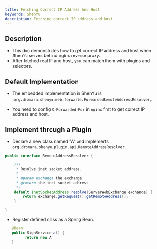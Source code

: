```yaml
---
title: Fetching Correct IP Address And Host
keywords: ShenYu
description: Fetching correct IP address and host
---
```


## Description

* This doc demonstrates how to get correct IP address and host when ShenYu serves behind nginx reverse proxy.
* After fetched real IP and host, you can match them with plugins and selectors.

## Default Implementation

*  The embedded implementation in ShenYu is :`org.dromara.shenyu.web.forwarde.ForwardedRemoteAddressResolver`。

*  You need to config `X-Forwarded-For` in `nginx` first to get correct IP address and host.


## Implement through a Plugin

* Declare a new class named "A" and implements `org.dromara.shenyu.plugin.api.RemoteAddressResolver`.

```java
public interface RemoteAddressResolver {

    /**
     * Resolve inet socket address.
     *
     * @param exchange the exchange
     * @return the inet socket address
     */
    default InetSocketAddress resolve(ServerWebExchange exchange) {
        return exchange.getRequest().getRemoteAddress();
    }

}
```

* Register defined class as a Spring Bean.

```java
   @Bean
   public SignService a() {
         return new A
   }
```





